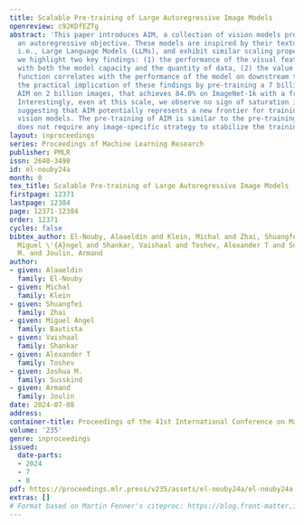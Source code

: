 ```yaml
---
title: Scalable Pre-training of Large Autoregressive Image Models
openreview: c92KDfEZTg
abstract: 'This paper introduces AIM, a collection of vision models pre-trained with
  an autoregressive objective. These models are inspired by their textual counterparts,
  i.e., Large Language Models (LLMs), and exhibit similar scaling properties. Specifically,
  we highlight two key findings: (1) the performance of the visual features scale
  with both the model capacity and the quantity of data, (2) the value of the objective
  function correlates with the performance of the model on downstream tasks. We illustrate
  the practical implication of these findings by pre-training a 7 billion parameter
  AIM on 2 billion images, that achieves 84.0% on ImageNet-1k with a frozen trunk.
  Interestingly, even at this scale, we observe no sign of saturation in performance,
  suggesting that AIM potentially represents a new frontier for training large-scale
  vision models. The pre-training of AIM is similar to the pre-training of LLMs, and
  does not require any image-specific strategy to stabilize the training at scale.'
layout: inproceedings
series: Proceedings of Machine Learning Research
publisher: PMLR
issn: 2640-3498
id: el-nouby24a
month: 0
tex_title: Scalable Pre-training of Large Autoregressive Image Models
firstpage: 12371
lastpage: 12384
page: 12371-12384
order: 12371
cycles: false
bibtex_author: El-Nouby, Alaaeldin and Klein, Michal and Zhai, Shuangfei and Bautista,
  Miguel \'{A}ngel and Shankar, Vaishaal and Toshev, Alexander T and Susskind, Joshua
  M. and Joulin, Armand
author:
- given: Alaaeldin
  family: El-Nouby
- given: Michal
  family: Klein
- given: Shuangfei
  family: Zhai
- given: Miguel Ángel
  family: Bautista
- given: Vaishaal
  family: Shankar
- given: Alexander T
  family: Toshev
- given: Joshua M.
  family: Susskind
- given: Armand
  family: Joulin
date: 2024-07-08
address:
container-title: Proceedings of the 41st International Conference on Machine Learning
volume: '235'
genre: inproceedings
issued:
  date-parts:
  - 2024
  - 7
  - 8
pdf: https://proceedings.mlr.press/v235/assets/el-nouby24a/el-nouby24a.pdf
extras: []
# Format based on Martin Fenner's citeproc: https://blog.front-matter.io/posts/citeproc-yaml-for-bibliographies/
---
```

